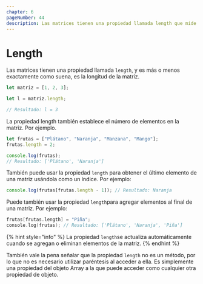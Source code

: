 ```yaml
---
chapter: 6
pageNumber: 44
description: Las matrices tienen una propiedad llamada length que mide la longitud de una matriz. 
---
```

# Length

Las matrices tienen una propiedad llamada `length`, y es más o menos exactamente como suena, es la longitud de la matriz.

```javascript
let matriz = [1, 2, 3];

let l = matriz.length;

// Resultado: l = 3
```

La propiedad length también establece el número de elementos en la matriz. Por ejemplo.

```javascript
let frutas = ["Plátano", "Naranja", "Manzana", "Mango"];
frutas.length = 2;

console.log(frutas);
// Resultado: ['Plátano', 'Naranja']
```

También puede usar la propiedad `length` para obtener el último elemento de una matriz usándola como un índice. Por ejemplo:

```javascript
console.log(frutas[frutas.length - 1]); // Resultado: Naranja
```

Puede también usar la propiedad `length`para agregar elementos al final de una matriz. Por ejemplo:

```c
frutas[frutas.length] = "Piña";
console.log(frutas); // Resultado: ['Plátano', 'Naranja', 'Piña']
```

{% hint style="info" %}
La propiedad `length`se actualiza automáticamente cuando se agregan o eliminan elementos de la matriz.
{% endhint %}

También vale la pena señalar que la propiedad `length` no es un método, por lo que no es necesario utilizar paréntesis al acceder a ella. Es simplemente una propiedad del objeto Array a la que puede acceder como cualquier otra propiedad de objeto.
